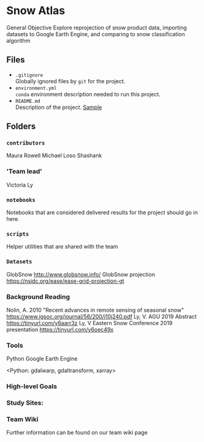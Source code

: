 # Snow Atlas 

General Objective
Explore reprojection of snow product data, importing datasets to Google Earth Engine, and comparing to snow classification algorithm 

## Files

* `.gitignore`
<br> Globally ignored files by `git` for the project.
* `environment.yml`
<br> `conda` environment description needed to run this project.
* `README.md`
<br> Description of the project. [Sample](https://geohackweek.github.io/wiki/github_project_management.html#project-guidelines)

## Folders

### `contributors`
Maura Rowell
Michael Loso
Shashank

### 'Team lead'
Victoria Ly

### `notebooks`
Notebooks that are considered delivered results for the project should go in
here.

### `scripts`
Helper utilities that are shared with the team

### `Datasets`
GlobSnow http://www.globsnow.info/
GlobSnow projection https://nsidc.org/ease/ease-grid-projection-gt

### Background Reading
Nolin, A. 2010 "Recent advances in remote sensing of seasonal snow" https://www.igsoc.org/journal/56/200/j10j240.pdf
Ly, V. AGU 2019 Abstract https://tinyurl.com/y6aarr3z
Ly, V Eastern Snow Conference 2019 presentation https://tinyurl.com/y6oec49x

### Tools
Python
Google Earth Engine

<Python: gdalwarp, gdaltransform, xarray>

### High-level Goals
### Study Sites:
### Team Wiki
Further information can be found on our team wiki page

